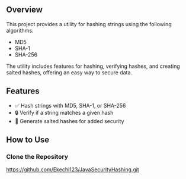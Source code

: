 ## Overview
This project provides a utility for hashing strings using the following algorithms:
- MD5
- SHA-1
- SHA-256

The utility includes features for hashing, verifying hashes, and creating salted hashes, offering an easy way to secure data.

## Features
- ✅ Hash strings with MD5, SHA-1, or SHA-256
- 🔒 Verify if a string matches a given hash
- 🧂 Generate salted hashes for added security

## How to Use
### Clone the Repository
https://github.com/Ekechi123/JavaSecurityHashing.git

